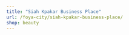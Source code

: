 ```yaml
---
title: "Siah Kpakar Business Place"
url: /foya-city/siah-kpakar-business-place/
shop: beauty
---
```

